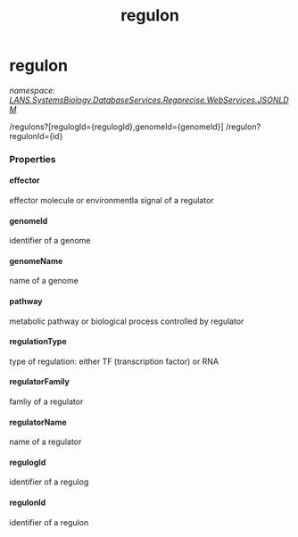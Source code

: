 ﻿---
title: regulon
---

# regulon
_namespace: [LANS.SystemsBiology.DatabaseServices.Regprecise.WebServices.JSONLDM](N-LANS.SystemsBiology.DatabaseServices.Regprecise.WebServices.JSONLDM.html)_

/regulons?[regulogId={regulogId},genomeId={genomeId}]
 /regulon?regulonId={id}




### Properties

#### effector
effector molecule or environmentla signal of a regulator
#### genomeId
identifier of a genome
#### genomeName
name of a genome
#### pathway
metabolic pathway or biological process controlled by regulator
#### regulationType
type of regulation: either TF (transcription factor) or RNA
#### regulatorFamily
famliy of a regulator
#### regulatorName
name of a regulator
#### regulogId
identifier of a regulog
#### regulonId
identifier of a regulon
